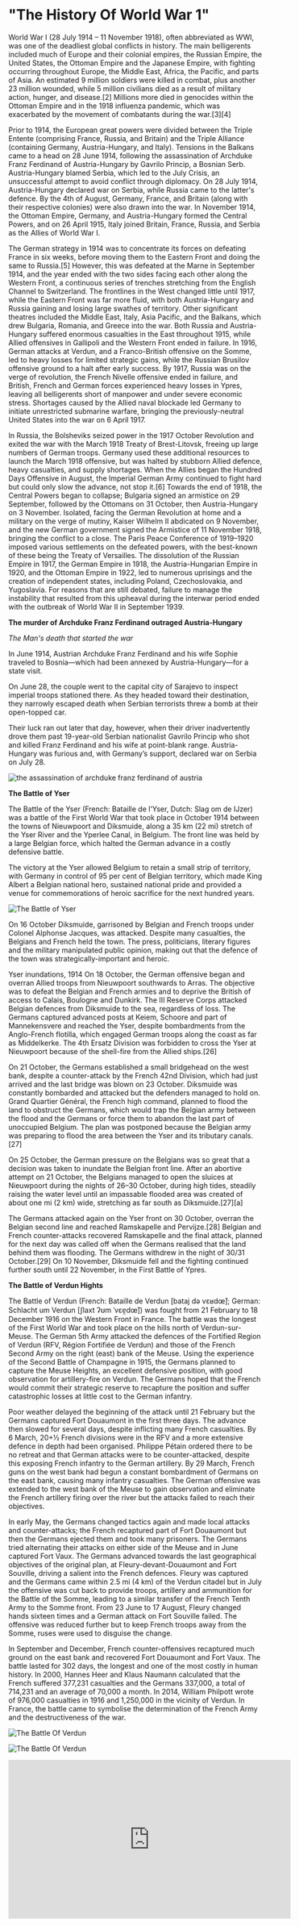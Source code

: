 # **"The History Of World War 1"**


World War I (28 July 1914 – 11 November 1918), often abbreviated as WWI, was one of the deadliest global conflicts in history. The main belligerents included much of Europe and their colonial empires, the Russian Empire, the United States, the Ottoman Empire and the Japanese Empire, with fighting occurring throughout Europe, the Middle East, Africa, the Pacific, and parts of Asia. An estimated 9 million soldiers were killed in combat, plus another 23 million wounded, while 5 million civilians died as a result of military action, hunger, and disease.[2] Millions more died in genocides within the Ottoman Empire and in the 1918 influenza pandemic, which was exacerbated by the movement of combatants during the war.[3][4]

Prior to 1914, the European great powers were divided between the Triple Entente (comprising France, Russia, and Britain) and the Triple Alliance (containing Germany, Austria-Hungary, and Italy). Tensions in the Balkans came to a head on 28 June 1914, following the assassination of Archduke Franz Ferdinand of Austria-Hungary by Gavrilo Princip, a Bosnian Serb. Austria-Hungary blamed Serbia, which led to the July Crisis, an unsuccessful attempt to avoid conflict through diplomacy. On 28 July 1914, Austria-Hungary declared war on Serbia, while Russia came to the latter's defence. By the 4th of August, Germany, France, and Britain (along with their respective colonies) were also drawn into the war. In November 1914, the Ottoman Empire, Germany, and Austria-Hungary formed the Central Powers, and on 26 April 1915, Italy joined Britain, France, Russia, and Serbia as the Allies of World War I.

The German strategy in 1914 was to concentrate its forces on defeating France in six weeks, before moving them to the Eastern Front and doing the same to Russia.[5] However, this was defeated at the Marne in September 1914, and the year ended with the two sides facing each other along the Western Front, a continuous series of trenches stretching from the English Channel to Switzerland. The frontlines in the West changed little until 1917, while the Eastern Front was far more fluid, with both Austria-Hungary and Russia gaining and losing large swathes of territory. Other significant theatres included the Middle East, Italy, Asia Pacific, and the Balkans, which drew Bulgaria, Romania, and Greece into the war. Both Russia and Austria-Hungary suffered enormous casualties in the East throughout 1915, while Allied offensives in Gallipoli and the Western Front ended in failure. In 1916, German attacks at Verdun, and a Franco-British offensive on the Somme, led to heavy losses for limited strategic gains, while the Russian Brusilov offensive ground to a halt after early success. By 1917, Russia was on the verge of revolution, the French Nivelle offensive ended in failure, and British, French and German forces experienced heavy losses in Ypres, leaving all belligerents short of manpower and under severe economic stress. Shortages caused by the Allied naval blockade led Germany to initiate unrestricted submarine warfare, bringing the previously-neutral United States into the war on 6 April 1917.

In Russia, the Bolsheviks seized power in the 1917 October Revolution and exited the war with the March 1918 Treaty of Brest-Litovsk, freeing up large numbers of German troops. Germany used these additional resources to launch the March 1918 offensive, but was halted by stubborn Allied defence, heavy casualties, and supply shortages. When the Allies began the Hundred Days Offensive in August, the Imperial German Army continued to fight hard but could only slow the advance, not stop it.[6] Towards the end of 1918, the Central Powers began to collapse; Bulgaria signed an armistice on 29 September, followed by the Ottomans on 31 October, then Austria-Hungary on 3 November. Isolated, facing the German Revolution at home and a military on the verge of mutiny, Kaiser Wilhelm II abdicated on 9 November, and the new German government signed the Armistice of 11 November 1918, bringing the conflict to a close. The Paris Peace Conference of 1919–1920 imposed various settlements on the defeated powers, with the best-known of these being the Treaty of Versailles. The dissolution of the Russian Empire in 1917, the German Empire in 1918, the Austria-Hungarian Empire in 1920, and the Ottoman Empire in 1922, led to numerous uprisings and the creation of independent states, including Poland, Czechoslovakia, and Yugoslavia. For reasons that are still debated, failure to manage the instability that resulted from this upheaval during the interwar period ended with the outbreak of World War II in September 1939.


**The murder of Archduke Franz Ferdinand outraged Austria-Hungary**

*The Man's death that started the war*

In June 1914, Austrian Archduke Franz Ferdinand and his wife Sophie traveled to Bosnia—which had been annexed by Austria-Hungary—for a state visit.

On June 28, the couple went to the capital city of Sarajevo to inspect imperial troops stationed there. As they headed toward their destination, they narrowly escaped death when Serbian terrorists threw a bomb at their open-topped car.

Their luck ran out later that day, however, when their driver inadvertently drove them past 19-year-old Serbian nationalist Gavrilo Princip who shot and killed Franz Ferdinand and his wife at point-blank range. Austria-Hungary was furious and, with Germany’s support, declared war on Serbia on July 28.
 
 ![the assassination of archduke franz ferdinand of austria](https://www.history.com/.image/ar_16:9%2Cc_fill%2Ccs_srgb%2Cfl_progressive%2Cg_faces:center%2Cq_auto:good%2Cw_768/MTU3OTIzNjYwOTQzMjcxODg2/the-assassination-of-archduke-franz-ferdinand-100-years-agos-featured-photo.jpg)
 
 **The Battle of Yser**
 
The Battle of the Yser (French: Bataille de l'Yser, Dutch: Slag om de IJzer) was a battle of the First World War that took place in October 1914 between the towns of Nieuwpoort and Diksmuide, along a 35 km (22 mi) stretch of the Yser River and the Yperlee Canal, in Belgium. The front line was held by a large Belgian force, which halted the German advance in a costly defensive battle.

The victory at the Yser allowed Belgium to retain a small strip of territory, with Germany in control of 95 per cent of Belgian territory, which made King Albert a Belgian national hero, sustained national pride and provided a venue for commemorations of heroic sacrifice for the next hundred years.

![The Battle of Yser](https://upload.wikimedia.org/wikipedia/commons/5/5e/Battle_of_the_Yser2.jpg)

On 16 October Diksmuide, garrisoned by Belgian and French troops under Colonel Alphonse Jacques, was attacked. Despite many casualties, the Belgians and French held the town. The press, politicians, literary figures and the military manipulated public opinion, making out that the defence of the town was strategically-important and heroic.


Yser inundations, 1914
On 18 October, the German offensive began and overran Allied troops from Nieuwpoort southwards to Arras. The objective was to defeat the Belgian and French armies and to deprive the British of access to Calais, Boulogne and Dunkirk. The III Reserve Corps attacked Belgian defences from Diksmuide to the sea, regardless of loss. The Germans captured advanced posts at Keiem, Schoore and part of Mannekensvere and reached the Yser, despite bombardments from the Anglo-French flotilla, which engaged German troops along the coast as far as Middelkerke. The 4th Ersatz Division was forbidden to cross the Yser at Nieuwpoort because of the shell-fire from the Allied ships.[26]

On 21 October, the Germans established a small bridgehead on the west bank, despite a counter-attack by the French 42nd Division, which had just arrived and the last bridge was blown on 23 October. Diksmuide was constantly bombarded and attacked but the defenders managed to hold on. Grand Quartier Général, the French high command, planned to flood the land to obstruct the Germans, which would trap the Belgian army between the flood and the Germans or force them to abandon the last part of unoccupied Belgium. The plan was postponed because the Belgian army was preparing to flood the area between the Yser and its tributary canals.[27]

On 25 October, the German pressure on the Belgians was so great that a decision was taken to inundate the Belgian front line. After an abortive attempt on 21 October, the Belgians managed to open the sluices at Nieuwpoort during the nights of 26–30 October, during high tides, steadily raising the water level until an impassable flooded area was created of about one mi (2 km) wide, stretching as far south as Diksmuide.[27][a]

The Germans attacked again on the Yser front on 30 October, overran the Belgian second line and reached Ramskapelle and Pervijze.[28] Belgian and French counter-attacks recovered Ramskapelle and the final attack, planned for the next day was called off when the Germans realised that the land behind them was flooding. The Germans withdrew in the night of 30/31 October.[29] On 10 November, Diksmuide fell and the fighting continued further south until 22 November, in the First Battle of Ypres.

 
 **The Battle of Verdun Hights**
 
 The Battle of Verdun (French: Bataille de Verdun [bataj də vɛʁdœ̃]; German: Schlacht um Verdun [ʃlaxt ʔʊm ˈvɛɐ̯dœ̃]) was fought from 21 February to 18 December 1916 on the Western Front in France. The battle was the longest of the First World War and took place on the hills north of Verdun-sur-Meuse. The German 5th Army attacked the defences of the Fortified Region of Verdun (RFV, Région Fortifiée de Verdun) and those of the French Second Army on the right (east) bank of the Meuse. Using the experience of the Second Battle of Champagne in 1915, the Germans planned to capture the Meuse Heights, an excellent defensive position, with good observation for artillery-fire on Verdun. The Germans hoped that the French would commit their strategic reserve to recapture the position and suffer catastrophic losses at little cost to the German infantry.

Poor weather delayed the beginning of the attack until 21 February but the Germans captured Fort Douaumont in the first three days. The advance then slowed for several days, despite inflicting many French casualties. By 6 March, 20+1⁄2 French divisions were in the RFV and a more extensive defence in depth had been organised. Philippe Pétain ordered there to be no retreat and that German attacks were to be counter-attacked, despite this exposing French infantry to the German artillery. By 29 March, French guns on the west bank had begun a constant bombardment of Germans on the east bank, causing many infantry casualties. The German offensive was extended to the west bank of the Meuse to gain observation and eliminate the French artillery firing over the river but the attacks failed to reach their objectives.

In early May, the Germans changed tactics again and made local attacks and counter-attacks; the French recaptured part of Fort Douaumont but then the Germans ejected them and took many prisoners. The Germans tried alternating their attacks on either side of the Meuse and in June captured Fort Vaux. The Germans advanced towards the last geographical objectives of the original plan, at Fleury-devant-Douaumont and Fort Souville, driving a salient into the French defences. Fleury was captured and the Germans came within 2.5 mi (4 km) of the Verdun citadel but in July the offensive was cut back to provide troops, artillery and ammunition for the Battle of the Somme, leading to a similar transfer of the French Tenth Army to the Somme front. From 23 June to 17 August, Fleury changed hands sixteen times and a German attack on Fort Souville failed. The offensive was reduced further but to keep French troops away from the Somme, ruses were used to disguise the change.

In September and December, French counter-offensives recaptured much ground on the east bank and recovered Fort Douaumont and Fort Vaux. The battle lasted for 302 days, the longest and one of the most costly in human history. In 2000, Hannes Heer and Klaus Naumann calculated that the French suffered 377,231 casualties and the Germans 337,000, a total of 714,231 and an average of 70,000 a month. In 2014, William Philpott wrote of 976,000 casualties in 1916 and 1,250,000 in the vicinity of Verdun. In France, the battle came to symbolise the determination of the French Army and the destructiveness of the war.
 
 ![The Battle Of Verdun](https://upload.wikimedia.org/wikipedia/commons/5/5d/Battle_of_Verdun_map.png)
 
![The Battle Of Verdun](https://cdn.britannica.com/36/188636-050-5F9A5DFC/soldiers-French-front-line-Battle-of-Verdun-1916.jpg)

<iframe width="560" height="315" src="https://www.youtube.com/embed/kifIfSsGboY" title="YouTube video player" frameborder="0" allow="accelerometer; autoplay; clipboard-write; encrypted-media; gyroscope; picture-in-picture; web-share" allowfullscreen></iframe>

